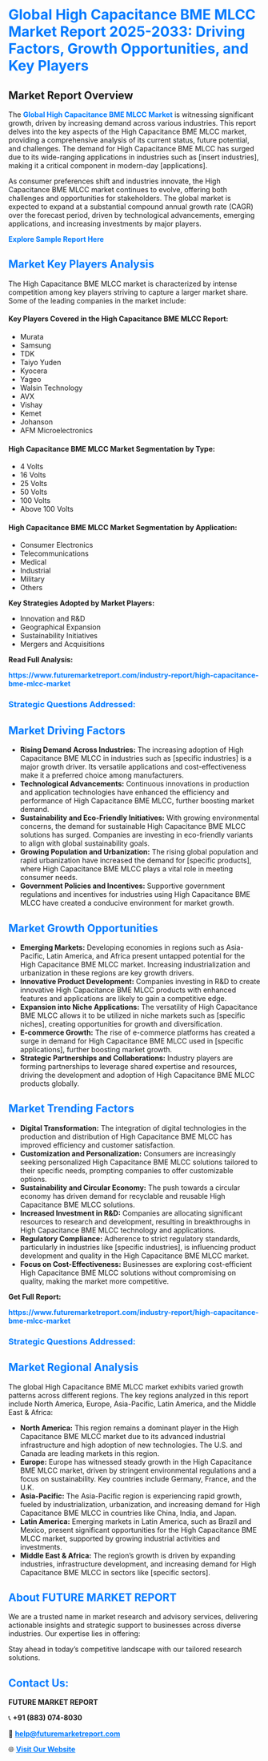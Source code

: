 <h1 style="color: #007BFF;">Global High Capacitance BME MLCC Market Report 2025-2033: Driving Factors, Growth Opportunities, and Key Players</h1>

<section id="overview">
<h2>Market Report Overview</h2>
<p>The <a href="https://www.futuremarketreport.com/industry-report/high-capacitance-bme-mlcc-market" style="color: #007BFF; text-decoration: none;"><strong>Global High Capacitance BME MLCC Market</strong></a> is witnessing significant growth, driven by increasing demand across various industries. This report delves into the key aspects of the High Capacitance BME MLCC market, providing a comprehensive analysis of its current status, future potential, and challenges. The demand for High Capacitance BME MLCC has surged due to its wide-ranging applications in industries such as [insert industries], making it a critical component in modern-day [applications].</p>
<p>As consumer preferences shift and industries innovate, the High Capacitance BME MLCC market continues to evolve, offering both challenges and opportunities for stakeholders. The global market is expected to expand at a substantial compound annual growth rate (CAGR) over the forecast period, driven by technological advancements, emerging applications, and increasing investments by major players.</p>
</section>

<section id="overview">
<p><a href="https://www.futuremarketreport.com/request-sample/reportId=115228" style="color: #007BFF; text-decoration: none;"><strong>Explore Sample Report Here</strong></a></p>
</section>

<section id="key-players">
<h2 style="color: #007BFF;">Market Key Players Analysis</h2>
<p>The High Capacitance BME MLCC market is characterized by intense competition among key players striving to capture a larger market share. Some of the leading companies in the market include:</p>
<h4>Key Players Covered in the High Capacitance BME MLCC Report:</h4>
<ul><li>Murata</li><li>Samsung</li><li>TDK</li><li>Taiyo Yuden</li><li>Kyocera</li><li>Yageo</li><li>Walsin Technology</li><li>AVX</li><li>Vishay</li><li>Kemet</li><li>Johanson</li><li>AFM Microelectronics</li></ul>
<h4>High Capacitance BME MLCC Market Segmentation by Type:</h4>
<ul><li>4 Volts</li><li>16 Volts</li><li>25 Volts</li><li>50 Volts</li><li>100 Volts</li><li>Above 100 Volts</li></ul>

<h4>High Capacitance BME MLCC Market Segmentation by Application:</h4>
<ul><li>Consumer Electronics</li><li>Telecommunications</li><li>Medical</li><li>Industrial</li><li>Military</li><li>Others</li></ul>
<p><strong>Key Strategies Adopted by Market Players:</strong></p>
<ul>
<li>Innovation and R&D</li>
<li>Geographical Expansion</li>
<li>Sustainability Initiatives</li>
<li>Mergers and Acquisitions</li>
</ul>
</section>

<section>
<p><strong>Read Full Analysis: </strong></p><a href="https://www.futuremarketreport.com/industry-report/high-capacitance-bme-mlcc-market" style="color: #007BFF; text-decoration: none;"><strong>https://www.futuremarketreport.com/industry-report/high-capacitance-bme-mlcc-market</strong></a>
<h3 style="color: #007BFF;">Strategic Questions Addressed:</h3>
</section>

<section id="driving-factors">
<h2 style="color: #007BFF;">Market Driving Factors</h2>
<ul>
<li><strong>Rising Demand Across Industries:</strong> The increasing adoption of High Capacitance BME MLCC in industries such as [specific industries] is a major growth driver. Its versatile applications and cost-effectiveness make it a preferred choice among manufacturers.</li>
<li><strong>Technological Advancements:</strong> Continuous innovations in production and application technologies have enhanced the efficiency and performance of High Capacitance BME MLCC, further boosting market demand.</li>
<li><strong>Sustainability and Eco-Friendly Initiatives:</strong> With growing environmental concerns, the demand for sustainable High Capacitance BME MLCC solutions has surged. Companies are investing in eco-friendly variants to align with global sustainability goals.</li>
<li><strong>Growing Population and Urbanization:</strong> The rising global population and rapid urbanization have increased the demand for [specific products], where High Capacitance BME MLCC plays a vital role in meeting consumer needs.</li>
<li><strong>Government Policies and Incentives:</strong> Supportive government regulations and incentives for industries using High Capacitance BME MLCC have created a conducive environment for market growth.</li>
</ul>
</section>

<section id="growth-opportunities">
<h2 style="color: #007BFF;">Market Growth Opportunities</h2>
<ul>
<li><strong>Emerging Markets:</strong> Developing economies in regions such as Asia-Pacific, Latin America, and Africa present untapped potential for the High Capacitance BME MLCC market. Increasing industrialization and urbanization in these regions are key growth drivers.</li>
<li><strong>Innovative Product Development:</strong> Companies investing in R&D to create innovative High Capacitance BME MLCC products with enhanced features and applications are likely to gain a competitive edge.</li>
<li><strong>Expansion into Niche Applications:</strong> The versatility of High Capacitance BME MLCC allows it to be utilized in niche markets such as [specific niches], creating opportunities for growth and diversification.</li>
<li><strong>E-commerce Growth:</strong> The rise of e-commerce platforms has created a surge in demand for High Capacitance BME MLCC used in [specific applications], further boosting market growth.</li>
<li><strong>Strategic Partnerships and Collaborations:</strong> Industry players are forming partnerships to leverage shared expertise and resources, driving the development and adoption of High Capacitance BME MLCC products globally.</li>
</ul>
</section>

<section id="trending-factors">
<h2 style="color: #007BFF;">Market Trending Factors</h2>
<ul>
<li><strong>Digital Transformation:</strong> The integration of digital technologies in the production and distribution of High Capacitance BME MLCC has improved efficiency and customer satisfaction.</li>
<li><strong>Customization and Personalization:</strong> Consumers are increasingly seeking personalized High Capacitance BME MLCC solutions tailored to their specific needs, prompting companies to offer customizable options.</li>
<li><strong>Sustainability and Circular Economy:</strong> The push towards a circular economy has driven demand for recyclable and reusable High Capacitance BME MLCC solutions.</li>
<li><strong>Increased Investment in R&D:</strong> Companies are allocating significant resources to research and development, resulting in breakthroughs in High Capacitance BME MLCC technology and applications.</li>
<li><strong>Regulatory Compliance:</strong> Adherence to strict regulatory standards, particularly in industries like [specific industries], is influencing product development and quality in the High Capacitance BME MLCC market.</li>
<li><strong>Focus on Cost-Effectiveness:</strong> Businesses are exploring cost-efficient High Capacitance BME MLCC solutions without compromising on quality, making the market more competitive.</li>
</ul>
</section>

<section>
<p><strong>Get Full Report: </strong></p><a href="https://www.futuremarketreport.com/industry-report/high-capacitance-bme-mlcc-market" style="color: #007BFF; text-decoration: none;"><strong>https://www.futuremarketreport.com/industry-report/high-capacitance-bme-mlcc-market</strong></a>
<h3 style="color: #007BFF;">Strategic Questions Addressed:</h3>
</section>


<section id="regional-analysis">
<h2 style="color: #007BFF;">Market Regional Analysis</h2>
<p>The global High Capacitance BME MLCC market exhibits varied growth patterns across different regions. The key regions analyzed in this report include North America, Europe, Asia-Pacific, Latin America, and the Middle East & Africa:</p>
<ul>
<li><strong>North America:</strong> This region remains a dominant player in the High Capacitance BME MLCC market due to its advanced industrial infrastructure and high adoption of new technologies. The U.S. and Canada are leading markets in this region.</li>
<li><strong>Europe:</strong> Europe has witnessed steady growth in the High Capacitance BME MLCC market, driven by stringent environmental regulations and a focus on sustainability. Key countries include Germany, France, and the U.K.</li>
<li><strong>Asia-Pacific:</strong> The Asia-Pacific region is experiencing rapid growth, fueled by industrialization, urbanization, and increasing demand for High Capacitance BME MLCC in countries like China, India, and Japan.</li>
<li><strong>Latin America:</strong> Emerging markets in Latin America, such as Brazil and Mexico, present significant opportunities for the High Capacitance BME MLCC market, supported by growing industrial activities and investments.</li>
<li><strong>Middle East & Africa:</strong> The region’s growth is driven by expanding industries, infrastructure development, and increasing demand for High Capacitance BME MLCC in sectors like [specific sectors].</li>
</ul>
</section>

<footer>
<h2 style="color: #007BFF;">About FUTURE MARKET REPORT</h2>
<p>We are a trusted name in market research and advisory services, delivering actionable insights and strategic support to businesses across diverse industries. Our expertise lies in offering:</p>

<p>Stay ahead in today’s competitive landscape with our tailored research solutions.</p>

<h2 style="color: #007BFF;">Contact Us:</h2>
<p><strong>FUTURE MARKET REPORT</strong></p>
<p>📞 <strong>+91 (883) 074-8030</strong></p>
<p>📧 <strong><a href="mailto:help@futuremarketreport.com" style="color: #007BFF;">help@futuremarketreport.com</a></strong></p>
<p>🌐 <strong><a href="https://www.futuremarketreport.com/" style="color: #007BFF;">Visit Our Website</a></strong></p>
</footer>